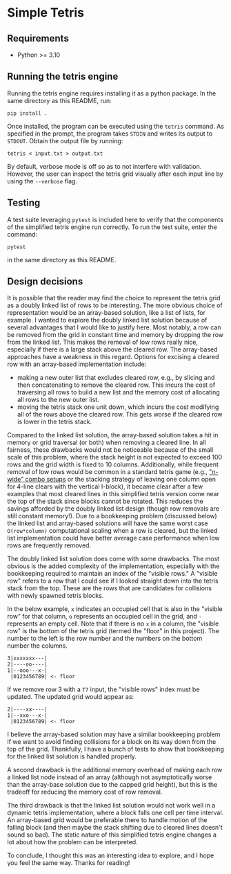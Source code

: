 # Simple Tetris

## Requirements
- Python >= 3.10

## Running the tetris engine
Running the tetris engine requires installing it as a python package. In the same directory as this README, run:
```
pip install .
```

Once installed, the program can be executed using the `tetris` command. As specified in the prompt, the program takes `STDIN` and writes its output to `STDOUT`. Obtain the output file by running:
```
tetris < input.txt > output.txt
```

By default, verbose mode is off so as to not interfere with validation. However, the user can inspect the tetris grid visually after each input line by using the `--verbose` flag.

## Testing
A test suite leveraging `pytest` is included here to verify that the components of the simplified tetris engine run correctly.
To run the test suite, enter the command:
```
pytest
```
in the same directory as this README.

## Design decisions
It is possible that the reader may find the choice to represent the tetris grid as a doubly linked list of rows to be interesting.
The more obvious choice of representation would be an array-based solution, like a list of lists, for example. 
I wanted to explore the doubly linked list solution because of several advantages that I would like to justify here.
Most notably, a row can be removed from the grid in constant time and memory by dropping the row from the linked list.
This makes the removal of low rows really nice, especially if there is a large stack above the cleared row.
The array-based approaches have a weakness in this regard.
Options for excising a cleared row with an array-based implementation include:
- making a new outer list that excludes cleared row, e.g., by slicing and then concatenating to remove the cleared row. This incurs the cost of traversing all rows to build a new list and the memory cost of allocating all rows to the new outer list.
- moving the tetris stack one unit down, which incurs the cost modifying all of the rows above the cleared row. This gets worse if the cleared row is lower in the tetris stack.

Compared to the linked list solution, the array-based solution takes a hit in memory or grid traversal (or both) when removing a cleared line. In all fairness, these drawbacks would not be noticeable because of the small scale of this problem, where the stack height is not expected to exceed 100 rows and the grid width is fixed to 10 columns. Additionally, while frequent removal of low rows would be common in a standard tetris game (e.g., ["n-wide" combo setups](https://harddrop.com/wiki/Combo_Setups) or the stacking strategy of leaving one column open for 4-line clears with the vertical I-block), it became clear after a few examples that most cleared lines in this simplified tetris version come near the top of the stack since blocks cannot be rotated. This reduces the savings afforded by the doubly linked list design (though row removals are still constant memory!). Due to a bookkeeping problem (discussed below) the linked list and array-based solutions will have the same worst case `O(row*column)` computational scaling when a row is cleared, but the linked list implementation could have better average case performance when low rows are frequently removed.

The doubly linked list solution does come with some drawbacks.
The most obvious is the added complexity of the implementation, especially with the bookkeeping required to maintain an index of the "visible rows."
A "visible row" refers to a row that I could see if I looked straight down into the tetris stack from the top.
These are the rows that are candidates for collisions with newly spawned tetris blocks.

In the below example, `x` indicates an occupied cell that is also in the "visible row" for that column, `o` represents an occupied cell in the grid, and `-` represents an empty cell. 
Note that if there is no `x` in a column, the "visible row" is the bottom of the tetris grid (termed the "floor" in this project).
The number to the left is the row number and the numbers on the bottom number the columns.
```
3|xxxxxxx---|
2|----oo----|
1|--ooo---x-|
 |0123456789| <- floor
```
If we remove row 3 with a `T7` input, the "visible rows" index must be updated.
The updated grid would appear as:
```
2|----xx----|
1|--xxo---x-|
 |0123456789| <- floor
```
I believe the array-based solution may have a similar bookkeeping problem if we want to avoid finding collisions for a block on its way down from the top of the grid.
Thankfully, I have a bunch of tests to show that bookkeeping for the linked list solution is handled properly.

A second drawback is the additional memory overhead of making each row a linked list node instead of an array (although not asymptotically worse than the array-base solution due to the capped grid height), but this is the tradeoff for reducing the memory cost of row removal.

The third drawback is that the linked list solution would not work well in a dynamic tetris implementation, where a block falls one cell per time interval. 
An array-based grid would be preferable there to handle motion of the falling block (and then maybe the stack shifting due to cleared lines doesn't sound so bad).
The static nature of this simplified tetris engine changes a lot about how the problem can be interpreted.

To conclude, I thought this was an interesting idea to explore, and I hope you feel the same way.
Thanks for reading!
